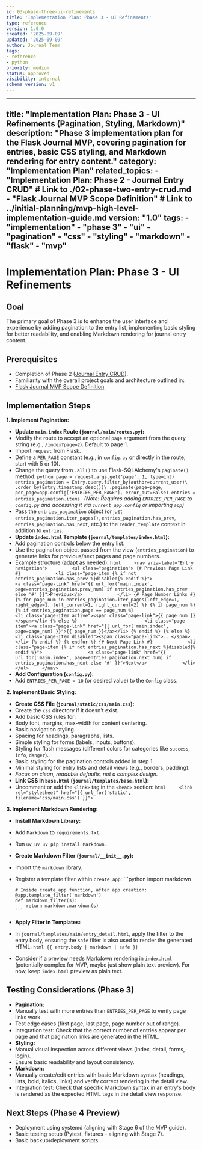 ```yaml
---
id: 03-phase-three-ui-refinements
title: 'Implementation Plan: Phase 3 - UI Refinements'
type: reference
version: 1.0.0
created: '2025-09-09'
updated: '2025-09-09'
author: Journal Team
tags:
- reference
- python
priority: medium
status: approved
visibility: internal
schema_version: v1
---
```


***

title: "Implementation Plan: Phase 3 - UI Refinements (Pagination, Styling, Markdown)"
description: "Phase 3 implementation plan for the Flask Journal MVP, covering pagination for entries, basic CSS styling, and Markdown rendering for entry content."
category: "Implementation Plan"
related\_topics:
\- "Implementation Plan: Phase 2 - Journal Entry CRUD" # Link to ./02-phase-two-entry-crud.md
\- "Flask Journal MVP Scope Definition" # Link to ../initial-planning/mvp-high-level-implementation-guide.md
version: "1.0"
tags:
\- "implementation"
\- "phase 3"
\- "ui"
\- "pagination"
\- "css"
\- "styling"
\- "markdown"
\- "flask"
\- "mvp"
--------

# Implementation Plan: Phase 3 - UI Refinements

## Goal

The primary goal of Phase 3 is to enhance the user interface and experience by adding pagination to the entry list, implementing basic styling for better readability, and enabling Markdown rendering for journal entry content.

## Prerequisites

- Completion of Phase 2 ([Journal Entry CRUD](implementation/02-phase-two-entry-crud.md)).
- Familiarity with the overall project goals and architecture outlined in:
- [Flask Journal MVP Scope Definition](../initial-planning/mvp-high-level-implementation-guide.md)

## Implementation Steps

**1. Implement Pagination:**

- **Update `main.index` Route (`journal/main/routes.py`):**
- Modify the route to accept an optional `page` argument from the query string (e.g., `/index?page=2`). Default to page 1.
- Import `request` from Flask.
- Define a `PER_PAGE` constant (e.g., in `config.py` or directly in the route, start with 5 or 10).
- Change the query from `.all()` to use Flask-SQLAlchemy's `paginate()` method:
  `python
      page = request.args.get('page', 1, type=int)
      entries_pagination = Entry.query.filter_by(author=current_user)\
                                  .order_by(Entry.timestamp.desc())\
                                  .paginate(page=page, per_page=app.config['ENTRIES_PER_PAGE'], error_out=False)
      entries = entries_pagination.items
      `
  *(Note: Requires adding `ENTRIES_PER_PAGE` to `config.py` and accessing it via `current_app.config` or importing `app`)*
- Pass the `entries_pagination` object (or just `entries_pagination.iter_pages()`, `entries_pagination.has_prev`, `entries_pagination.has_next`, etc.) to the `render_template` context in addition to `entries`.
- **Update `index.html` Template (`journal/templates/index.html`):**
- Add pagination controls below the entry list.
- Use the pagination object passed from the view (`entries_pagination`) to generate links for previous/next pages and page numbers.
- Example structure (adapt as needed):
  `html     <nav aria-label="Entry navigation">         <ul class="pagination">
              {# Previous Page Link #}             <li class="page-item {% if not entries_pagination.has_prev %}disabled{% endif %}">                 <a class="page-link" href="{{ url_for('main.index', page=entries_pagination.prev_num) if entries_pagination.has_prev else '#' }}">Previous</a>             </li>
              {# Page Number Links #}
              {% for page_num in entries_pagination.iter_pages(left_edge=1, right_edge=1, left_current=1, right_current=2) %}
                  {% if page_num %}
                      {% if entries_pagination.page == page_num %}                         <li class="page-item active"><span class="page-link">{{ page_num }}</span></li>
                      {% else %}                         <li class="page-item"><a class="page-link" href="{{ url_for('main.index', page=page_num) }}">{{ page_num }}</a></li>
                      {% endif %}
                  {% else %}                     <li class="page-item disabled"><span class="page-link">...</span></li>
                  {% endif %}
              {% endfor %}
              {# Next Page Link #}             <li class="page-item {% if not entries_pagination.has_next %}disabled{% endif %}">                 <a class="page-link" href="{{ url_for('main.index', page=entries_pagination.next_num) if entries_pagination.has_next else '#' }}">Next</a>             </li>         </ul>     </nav>
      `
- **Add Configuration (`config.py`):**
- Add `ENTRIES_PER_PAGE = 10` (or desired value) to the `Config` class.

**2. Implement Basic Styling:**

- **Create CSS File (`journal/static/css/main.css`):**
- Create the `css` directory if it doesn't exist.
- Add basic CSS rules for:
- Body font, margins, max-width for content centering.
- Basic navigation styling.
- Spacing for headings, paragraphs, lists.
- Simple styling for forms (labels, inputs, buttons).
- Styling for flash messages (different colors for categories like `success`, `info`, `danger`).
- Basic styling for the pagination controls added in step 1.
- Minimal styling for entry lists and detail views (e.g., borders, padding).
- *Focus on clean, readable defaults, not a complex design.*
- **Link CSS in `base.html` (`journal/templates/base.html`):**
- Uncomment or add the `<link>` tag in the `<head>` section:
  `html     <link rel="stylesheet" href="{{ url_for('static', filename='css/main.css') }}">
      `

**3. Implement Markdown Rendering:**

- **Install Markdown Library:**
- Add `Markdown` to `requirements.txt`.
- Run `uv uv uv pip install Markdown`.
- **Create Markdown Filter (`journal/__init__.py`):**
- Import the `markdown` library.
- Register a template filter within `create_app`:
  \`\`\`python
  import markdown

  ````
  # Inside create_app function, after app creation:
  @app.template_filter('markdown')
  def markdown_filter(s):
      return markdown.markdown(s)
  ```
  ````
- **Apply Filter in Templates:**
- In `journal/templates/main/entry_detail.html`, apply the filter to the entry body, ensuring the `safe` filter is also used to render the generated HTML:
  `html
      {{ entry.body | markdown | safe }}
      `
- Consider if a preview needs Markdown rendering in `index.html` (potentially complex for MVP, maybe just show plain text preview). For now, keep `index.html` preview as plain text.

## Testing Considerations (Phase 3)

- **Pagination:**
- Manually test with more entries than `ENTRIES_PER_PAGE` to verify page links work.
- Test edge cases (first page, last page, page number out of range).
- Integration test: Check that the correct number of entries appear per page and that pagination links are generated in the HTML.
- **Styling:**
- Manual visual inspection across different views (index, detail, forms, login).
- Ensure basic readability and layout consistency.
- **Markdown:**
- Manually create/edit entries with basic Markdown syntax (headings, lists, bold, italics, links) and verify correct rendering in the detail view.
- Integration test: Check that specific Markdown syntax in an entry's body is rendered as the expected HTML tags in the detail view response.

## Next Steps (Phase 4 Preview)

- Deployment using systemd (aligning with Stage 6 of the MVP guide).
- Basic testing setup (Pytest, fixtures - aligning with Stage 7).
- Basic backup/deployment scripts.
